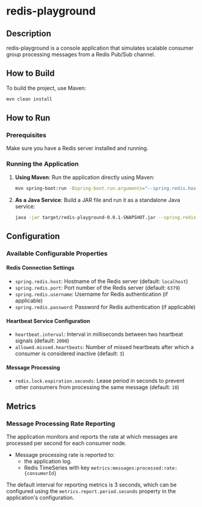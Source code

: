 # redis-playground

## Description
redis-playground is a console application that simulates scalable consumer group processing messages from a Redis Pub/Sub channel.

## How to Build
To build the project, use Maven:
```bash
mvn clean install
```

## How to Run
### Prerequisites
Make sure you have a Redis server installed and running.

### Running the Application

1. **Using Maven**: Run the application directly using Maven:
    ```bash
    mvn spring-boot:run -Dspring-boot.run.arguments="--spring.redis.host=localhost --spring.redis.port=6379"
    ```

2. **As a Java Service**: Build a JAR file and run it as a standalone Java service:
    ```bash
    java -jar target/redis-playground-0.0.1-SNAPSHOT.jar --spring.redis.host=localhost --spring.redis.port=6379
    ```

## Configuration
### Available Configurable Properties

#### Redis Connection Settings
- `spring.redis.host`: Hostname of the Redis server (default: `localhost`)
- `spring.redis.port`: Port number of the Redis server (default: `6379`)
- `spring.redis.username`: Username for Redis authentication (if applicable)
- `spring.redis.password`: Password for Redis authentication (if applicable)

#### Heartbeat Service Configuration
- `heartbeat.interval`: Interval in milliseconds between two heartbeat signals (default: `2000`)
- `allowed.missed.heartbeats`: Number of missed heartbeats after which a consumer is considered inactive (default: `3`)

#### Message Processing
- `redis.lock.expiration.seconds`: Lease period in seconds to prevent other consumers from processing the same message (default: `10`)

## Metrics
### Message Processing Rate Reporting
The application monitors and reports the rate at which messages are processed per second for each consumer node.
- Message processing rate is reported to:
    - the application log.
    - Redis TimeSeries with key `metrics:messages:processed:rate:{consumerId}`

The default interval for reporting metrics is 3 seconds, which can be configured using the `metrics.report.period.seconds` property in the application's configuration.
